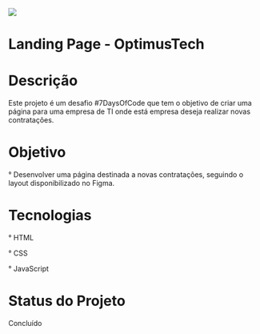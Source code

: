 ![](img/homeProject.png)

# Landing Page - OptimusTech

# Descrição


Este projeto é um desafio #7DaysOfCode que tem o objetivo de criar uma página para uma empresa de TI onde está empresa deseja realizar novas contratações.

# Objetivo

° Desenvolver uma página destinada a novas contratações, seguindo o layout disponibilizado no Figma.

# Tecnologias 

° HTML  

° CSS  

° JavaScript  

# Status do Projeto

Concluído